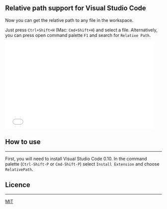 ## Relative path support for Visual Studio Code
Now you can get the relative path to any file in the workspace.

Just press `Ctrl+Shift+H` (Mac: `Cmd+Shift+H`) and select a file.
Alternatively, you can press open command palette `F1` and search for `Relative Path`.

<iframe src="//giphy.com/embed/3oEduJ5iRksPxpwoXC" width="480" height="278" frameBorder="0" class="giphy-embed" allowFullScreen></iframe>

## How to use
---
First, you will need to install Visual Studio Code 0.10. In the command palette (`Ctrl-Shift-P` or `Cmd-Shift-P`) select `Install Extension` and choose `RelativePath`.

## Licence
---
[MIT](https://github.com/Microsoft/vscode-go/blob/master/LICENSE)